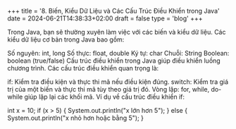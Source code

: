 +++
title = '8. Biến, Kiểu Dữ Liệu và Các Cấu Trúc Điều Khiển trong Java'
date = 2024-06-21T14:38:33+02:00
draft = false
type = 'blog'
+++

Trong Java, bạn sẽ thường xuyên làm việc với các biến và kiểu dữ liệu. Các kiểu dữ liệu cơ bản trong Java bao gồm:

Số nguyên: int, long
Số thực: float, double
Ký tự: char
Chuỗi: String
Boolean: boolean (true/false)
Cấu trúc điều khiển trong Java giúp điều khiển luồng chương trình. Các cấu trúc điều khiển quan trọng là:

if: Kiểm tra điều kiện và thực thi mã nếu điều kiện đúng.
switch: Kiểm tra giá trị của một biến và thực thi mã tùy theo giá trị đó.
Vòng lặp: for, while, do-while giúp lặp lại các khối mã.
Ví dụ về cấu trúc điều khiển if:


int x = 10;
if (x > 5) {
    System.out.println("x lớn hơn 5");
} else {
    System.out.println("x nhỏ hơn hoặc bằng 5");
}
